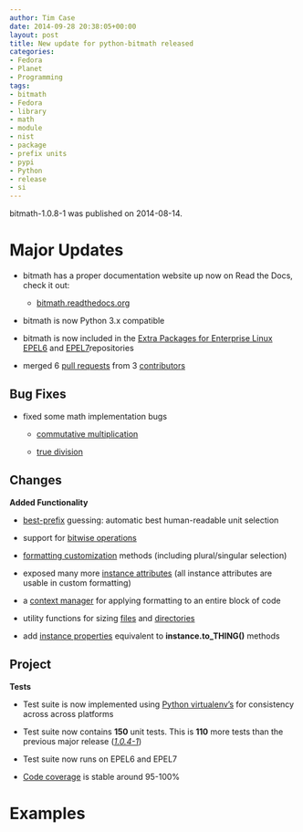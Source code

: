 ```yaml
---
author: Tim Case
date: 2014-09-28 20:38:05+00:00
layout: post
title: New update for python-bitmath released
categories:
- Fedora
- Planet
- Programming
tags:
- bitmath
- Fedora
- library
- math
- module
- nist
- package
- prefix units
- pypi
- Python
- release
- si
---
```


bitmath-1.0.8-1 was published on 2014-08-14.


# Major Updates





	
  * bitmath has a proper documentation website up now on Read the Docs, check it out:

	
    * [bitmath.readthedocs.org](http://bitmath.readthedocs.org/en/latest/)




	
  * bitmath is now Python 3.x compatible

	
  * bitmath is now included in the [Extra Packages for Enterprise Linux](https://fedoraproject.org/wiki/EPEL) [EPEL6](http://dl.fedoraproject.org/pub/epel/6/x86_64/repoview/python-bitmath.html) and [EPEL7](http://dl.fedoraproject.org/pub/epel/7/x86_64/repoview/python-bitmath.html)repositories

	
  * merged 6 [pull requests](https://github.com/tbielawa/bitmath/pulls?q=is%3Apr+closed%3A%3C2014-08-28) from 3 [contributors](https://github.com/tbielawa/bitmath/graphs/contributors)




## Bug Fixes





	
  * fixed some math implementation bugs

	
    * [commutative multiplication](https://github.com/tbielawa/bitmath/issues/18)

	
    * [true division](https://github.com/tbielawa/bitmath/issues/2)







## Changes


**Added Functionality**



	
  * [best-prefix](http://bitmath.readthedocs.org/en/latest/instances.html#best-prefix) guessing: automatic best human-readable unit selection

	
  * support for [bitwise operations](http://bitmath.readthedocs.org/en/latest/simple_examples.html#bitwise-operations)

	
  * [formatting customization](http://bitmath.readthedocs.org/en/latest/instances.html#format) methods (including plural/singular selection)

	
  * exposed many more [instance attributes](http://bitmath.readthedocs.org/en/latest/instances.html#instances-attributes) (all instance attributes are usable in custom formatting)

	
  * a [context manager](http://bitmath.readthedocs.org/en/latest/module.html#bitmath-format) for applying formatting to an entire block of code

	
  * utility functions for sizing [files](http://bitmath.readthedocs.org/en/latest/module.html#bitmath-getsize) and [directories](http://bitmath.readthedocs.org/en/latest/module.html#bitmath-listdir)

	
  * add [instance properties](http://bitmath.readthedocs.org/en/latest/instances.html#instance-properties) equivalent to **instance.to_THING()** methods




## Project


**Tests**



	
  * Test suite is now implemented using [Python virtualenv’s](https://github.com/tbielawa/bitmath/blob/master/Makefile#L177) for consistency across across platforms

	
  * Test suite now contains **150** unit tests. This is **110** more tests than the previous major release ([_1.0.4-1_](http://bitmath.readthedocs.org/en/latest/NEWS.html#bitmath-1-0-4-1))

	
  * Test suite now runs on EPEL6 and EPEL7

	
  * [Code coverage](https://coveralls.io/r/tbielawa/bitmath?branch=master) is stable around 95-100%





# Examples

<script src="https://gist.github.com/tbielawa/f949de30012a5657000f.js"></script>